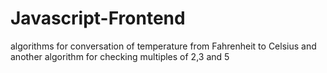 # Javascript-Frontend
algorithms for conversation of  temperature from Fahrenheit to Celsius and another algorithm for checking multiples of 2,3 and 5
